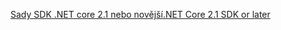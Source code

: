[<span data-ttu-id="84215-101">Sady SDK .NET core 2.1 nebo novější</span><span class="sxs-lookup"><span data-stu-id="84215-101">.NET Core 2.1 SDK or later</span></span>](https://www.microsoft.com/net/download/all)

